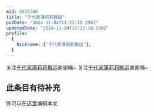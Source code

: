 ```yaml
---
mid: 6826308
title: "千代家蒲莉莉搬运"
pubDate: "2024-11-04T11:22:10.298Z"
updatedDate: "2024-11-04T11:22:10.298Z"
profile:
  {
    Nickname: ["千代家蒲莉莉搬运"],
  }
---
```


关注[千代家蒲莉莉搬运](https://space.bilibili.com/6826308)谢谢喵~ 关注[千代家蒲莉莉搬运](https://space.bilibili.com/6826308)谢谢喵~

## 此条目有待补充
你可以在[这里](https://github.com/Yuhanawa/VTuber.ICU/edit/master/src/content/v/千代家蒲莉莉搬运/index.md)编辑本文
